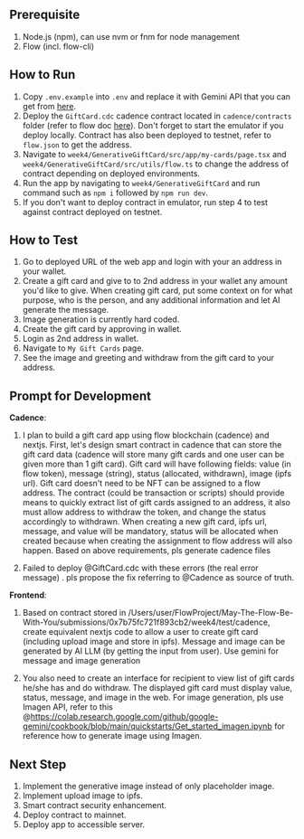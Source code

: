 ## Prerequisite
1. Node.js (npm), can use nvm or fnm for node management
2. Flow (incl. flow-cli)

## How to Run
1. Copy `.env.example` into `.env` and replace it with Gemini API that you can get from [here](https://aistudio.google.com/).
2. Deploy the `GiftCard.cdc` cadence contract located in `cadence/contracts` folder (refer to flow doc [here](https://developers.flow.com/build/getting-started/flow-cli)). Don't forget to start the emulator if you deploy locally. Contract has also been deployed to testnet, refer to `flow.json` to get the address.
3. Navigate to `week4/GenerativeGiftCard/src/app/my-cards/page.tsx` and `week4/GenerativeGiftCard/src/utils/flow.ts` to change the address of contract depending on deployed environments.
4. Run the app by navigating to `week4/GenerativeGiftCard` and run command such as `npm i` followed by `npm run dev`. 
5. If you don't want to deploy contract in emulator, run step 4 to test against contract deployed on testnet.

## How to Test
1. Go to deployed URL of the web app and login with your an address in your wallet.
2. Create a gift card and give to to 2nd address in your wallet any amount you'd like to give. When creating gift card, put some context on for what purpose, who is the person, and any additional information and let AI generate the message.
3. Image generation is currently hard coded.
4. Create the gift card by approving in wallet.
5. Login as 2nd address in wallet.
6. Navigate to `My Gift Cards` page.
7. See the image and greeting and withdraw from the gift card to your address.

## Prompt for Development
**Cadence**:
1. I plan to build a gift card app using flow blockchain (cadence) and nextjs. First, let's design smart contract in cadence that can store the gift card data (cadence will store many gift cards and one user can be given more than 1 gift card). Gift card will have following fields: value (in flow token), message (string), status (allocated, withdrawn), image (ipfs url). Gift card doesn't need to be NFT can be assigned to a flow address. The contract (could be transaction  or scripts) should provide means to quickly extract list of gift cards assigned to an address, it also must allow address to withdraw the token, and change the status accordingly to withdrawn. When creating a new gift card, ipfs url, message, and value will be mandatory, status will be allocated when created because when creating the assignment to flow address will also happen. Based on above requirements, pls generate cadence files

2. Failed to deploy @GiftCard.cdc with these errors (the real error message) . pls propose the fix referring to @Cadence as source of truth.

**Frontend**: 
1. Based on contract stored in /Users/user/FlowProject/May-The-Flow-Be-With-You/submissions/0x7b75fc721f893cb2/week4/test/cadence, create equivalent nextjs code to allow a user to create gift card (including upload image and store in ipfs). Message and image can be generated by AI LLM (by getting the input from user). Use gemini for message and image generation

2. You also need to create an interface for recipient to view list of gift cards he/she has and do withdraw. The displayed gift card must display value, status, message, and image in the web. For image generation, pls use Imagen API, refer to this @https://colab.research.google.com/github/google-gemini/cookbook/blob/main/quickstarts/Get_started_imagen.ipynb for reference how to generate image using Imagen.

## Next Step
1. Implement the generative image instead of only placeholder image.
2. Implement upload image to ipfs.
3. Smart contract security enhancement.
4. Deploy contract to mainnet.
5. Deploy app to accessible server.